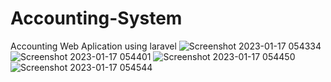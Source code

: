 # Accounting-System
Accounting Web Aplication using laravel
![Screenshot 2023-01-17 054334](https://user-images.githubusercontent.com/75847268/212783527-5939d7d1-e3ce-4405-b4d6-bd83e14c845c.png)
![Screenshot 2023-01-17 054401](https://user-images.githubusercontent.com/75847268/212783533-e081ab83-b596-42cb-be0d-b2be7e4a6546.png)
![Screenshot 2023-01-17 054450](https://user-images.githubusercontent.com/75847268/212783534-21064dd3-4034-4d5b-abc9-c3e260166568.png)
![Screenshot 2023-01-17 054544](https://user-images.githubusercontent.com/75847268/212783540-1a2f3329-c258-4677-ba4c-3bb1d647677d.png)
